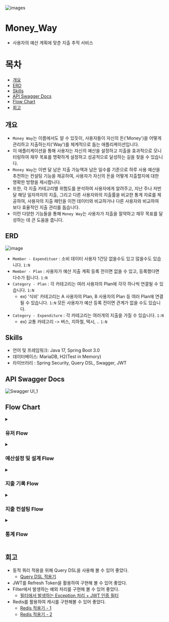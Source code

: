 ![images](https://bow-hair-db3.notion.site/image/https%3A%2F%2Fprod-files-secure.s3.us-west-2.amazonaws.com%2F571a24a3-05f9-4ea5-b01f-cba1a3ac070d%2F15e422df-e785-43b5-9d2e-b70edf6f20b5%2Fsave.png?table=block&id=90cba97a-58a8-43e4-a256-3a226db3d5b5&spaceId=571a24a3-05f9-4ea5-b01f-cba1a3ac070d&width=2000&userId=&cache=v2)
# Money_Way

- 사용자의 예산 계획에 맞춘 지출 추적 서비스

# 목차

- [개요](#개요)
- [ERD](#erd)
- [Skills](#skills)
- [API Swagger Docs](#api-swagger-docs)
- [Flow Chart](#flow-chart)
- [회고](#회고)

## 개요

- `Money Way`는 이름에서도 알 수 있듯이, 사용자들이 자신의 돈('Money')을 어떻게 관리하고 지출하는지('Way')를 체계적으로 돕는 애플리케이션입니다.
- 이 애플리케이션을 통해 사용자는 자신의 예산을 설정하고 지출을 효과적으로 모니터링하여 재무 목표를 명확하게 설정하고 성공적으로 달성하는 길을 찾을 수 있습니다.
- `Money Way`는 이번 달 남은 지출 가능액과 남은 일수를 기준으로 하루 사용 예산을 추천하는 컨설팅 기능을 제공하여, 사용자가 자신의 돈을 어떻게 지출할지에 대한 명확한 방향을 제시합니다.
- 또한, 각 지출 카테고리별 위험도를 분석하여 사용자에게 알려주고, 지난 주나 저번 달 해당 일자까지의 지출, 그리고 다른 사용자와의 지출률을 비교한 통계 자료를 제공하여, 사용자의 지출 패턴을 이전 데이터와 비교하거나 다른 사용자와 비교하여 보다 효율적인 지출 관리를 돕습니다.
- 이런 다양한 기능들을 통해 `Money Way`는 사용자가 지출을 절약하고 재무 목표를 달성하는 데 큰 도움을 줍니다.

## ERD
![image](https://github.com/CheorHyeon/MoneyWay/assets/126079049/80d811b0-cec5-4331-8357-2d8555d33044)
- `Member - Expendituer` : 소비 데이터 사용자 1건당 없을수도 있고 많을수도 있습니다. `1:N`
- `Member - Plan` : 사용자가 예산 지출 계획 등록 전이면 없을 수 있고, 등록했다면 다수가 됩니다. `1:N`
- `Category - Plan` : 각 카테고리는 여러 사용자의 Plan에 각각 하나씩 연결될 수 있습니다. `1:N`
  - ex) '식비' 카테고리는 A 사용자의 Plan, B 사용자의 Plan 등 여러 Plan에 연결될 수 있습니다. `1:N` 모든 사용자가 예산 등록 전이면 관계가 없을 수도 있습니다.
- `Category - Expenditure` : 각 카테고리는 여러개의 지출을 가질 수 있습니다. `1:N`
  - ex) 교통 카테고리 -> 버스, 지하철, 택시, .. `1:N`


## Skills

- 언어 및 프레임워크: Java 17, Spring Boot 3.0
- 데이터베이스: MariaDB, H2(Test in Memory)
- 라이브러리 : Spring Security, Query DSL, Swagger, JWT

## API Swagger Docs
![Swagger UI_1](https://github.com/CheorHyeon/MoneyWay/assets/126079049/24fc48e3-6fd8-4a6e-adbd-553a90b242d5)

## Flow Chart
<details>
  <summary><h3>유저 Flow</h3></summary>
  
### 회원가입 & 로그인
![image](https://github.com/CheorHyeon/MoneyWay/assets/126079049/12d4da01-94d2-4f5f-a772-2fa787f8003f)

- ID/PW로 회원가입
  - PW 제약 조건 3가지 적용 및 회원 Data 생성
    - 회원가입 기능 구현, PW 제약조건 3가지 설정
    - [상세 설명 및 코드 - PR 바로가기](https://github.com/CheorHyeon/MoneyWay/pull/2)
    
- ID/PW로 로그인 -> JWT(Access Token 및 Refresh Token) 발급
  - ID/PW 검증 후 JWT AT & RT 발급
    - RT가 기존에 있더라도 갱신
    - [상세 설명 및 코드 - PR 바로가기](https://github.com/CheorHyeon/MoneyWay/pull/4)

### 사용자 인증이 필요한 기능 동작 전 JWT 인증 방식 및 필터 설정

![image](https://github.com/CheorHyeon/MoneyWay/assets/126079049/1e22c94e-1707-452a-be7f-61f08011f200)

- JWT로 인증이 필요한 모든 URI에 접속하기 전 토큰 검증
  - Access Token이 유효하다면 통과
  - 유효하지 않다면, Refresh Token 값을 비교하고 유효하면 JWT를 재발행 응답 해주고 통과
  - Refresh Token도 유효하지 않다면 `재로그인 요청 메세지` 반환
 
- 토큰 검증을 요청 전에 적용하기 위한 필터 설정
  - UsernamePassword 인증 필터 전 JWT 인증 필터를 두어 JWT로 인증 처리 하기 위한 필터 도입
  - 회원가입 / 로그인 / Swagger 문서 관련 URI 접속 시 필터 적용되지 않도록 설정
  - 각각 상황에 맞는 예외 처리를 통해 왜 통과가 안 되었는지 사용자에게 알려줍니다.
  - [JWT 인증 필터 구현 상세 설명 및 코드 - PR 바로가기](https://github.com/CheorHyeon/MoneyWay/pull/6)

 - 리팩토링 : Redis 도입
   - 사용자 로그인 시 Refresh Token을 Redis에 갱신하여 Refresh Token 검증 시 Redis를 활용하도록 수정
   - JWT AccessToken 인증 시 토큰에서 추출한 데이터로 Member 객체 생성하도록 수정
   - [Redis 도입하여 Refresh Token 및 Category 캐시 저장 상세 설명 및 코드 - PR 바로가기](https://github.com/CheorHyeon/MoneyWay/pull/35)

### 필터 발생 예외 처리 및 카테고리 조회 기능 API

#### 필터에서 발생하는 예외 처리

![image](https://github.com/CheorHyeon/MoneyWay/assets/126079049/8b47e652-659c-4407-ab2f-c66fb4f271e8)

  - 필터단에서 발생하는 예외 처리는 Servlet 단에서 발생하지 않기 때문에 @ControllerAdvice 어노테이션으로 해결할 수 없어 별도의 AuthenticationExceptionHandlerFilter 필터를 생성하였습니다.
  - Swagger 접속 시 필터 적용 안 되게 하기 위해 정규표현식을 수정하였습니다.

</details>

<details>
  <summary><h3>예산설정 및 설계 Flow</h3></summary>

#### 카테고리 조회 기능

![image](https://github.com/CheorHyeon/MoneyWay/assets/126079049/06463482-4e8b-49f7-a881-5294a9f5cbb1)
  - JWT 인증 필터를 거쳐 인증된 사용자는 카테고리 목록 조회가 가능합니다.

**[카테고리 조회 및 필터 예외 처리 상세 설명 및 코드 - PR 바로가기](https://github.com/CheorHyeon/MoneyWay/pull/8)**

- 리팩토링 : Redis 도입
  - 변하지 않을 Category 데이터를 Redis 캐시를 구현하여 카테고리 목록 조회 API 호출 시 DB 조회하지 않도록 수정
  - 예산 지출 등 카테고리 조회 시 DB 조회가 아닌 Redis를 활용하여 가져오도록 수정
  - [Redis 도입하여 Refresh Token 및 Category 캐시 저장 상세 설명 및 코드 - PR 바로가기](https://github.com/CheorHyeon/MoneyWay/pull/35)

### 예산 설계 및 추천 기능

![image](https://github.com/CheorHyeon/MoneyWay/assets/126079049/fec8e4c6-b8e9-4862-b074-4ddf7f318d85)
#### 예산 설계

- 카테고리별 설정할 예산을 받아서 설정해 주며, 입력하지 않을 시 기본값으로 0원 설정합니다.
  - 만일 모두 0원인 경우 하나라도 입력하도록 메세지 반환합니다.
#### 예산 추천

- 예산 계획에 있는 전체 예산에서 해당 카테고리의 목표 예산의 비율의 평균을 구합니다.
  - 해당 평균을 카테고리별로 총액과 곱해서 결과를 반환합니다.
- 사용자는 반환받은 추천액을 통해 예산 설계 API를 다시 호출해야 등록됩니다.
  - Query DSL 활용 시 Java Reflection API를 사용하여 동적으로 Setter 메서드를 호출하여 각 튜플에 저장된 평균값을 DTO 객체에 값 지정하여 코드의 양을 줄였습니다.

**[예산 설계 및 추천 상세 설명 및 코드 - PR 바로가기](https://github.com/CheorHyeon/MoneyWay/pull/10)**

### 예산 계획 수정

![image](https://github.com/CheorHyeon/MoneyWay/assets/126079049/9a8d7bb8-fb72-4aaa-9cdc-7d4a6de185dd)

- 등록 메서드에서 기존에 등록된 지출 계획이 있는지 검사합니다.
   - 등록 된 지출 계획이 있다면 해당 카테고리 지출 계획을 수정
   - 만일 없다면 신규 등록
   - [예산 계획 수정 설명 및 코드 - PR 바로가기](https://github.com/CheorHyeon/MoneyWay/pull/12)

 </details>

 <details>
  <summary><h3>지출 기록 Flow</h3></summary>
   
### 지출 내역 생성 및 삭제

![image](https://github.com/CheorHyeon/MoneyWay/assets/126079049/1d22d16b-1b2e-405f-b390-05287bad8300)
![image](https://github.com/CheorHyeon/MoneyWay/assets/126079049/e8413f1b-0ac9-4936-b1a3-27ab3e8b2c38)


#### 지출 내역 생성
- 사용자로부터 카테고리 id, 지출 금액, 비고(메모), 지출 일자, 합계 포함 여부를 입력받습니다.
- 존재하는 카테고리인지 확인 후 지출 내역에 등록합니다.

#### 지출 내역 삭제
- 삭제하고자 하는 지출 내역 id를 입력받아 이미 존재하는지, 해당 사용자가 작성한 건지 확인합니다.
- 이미 존재하고 요청한 사용자가 작성한 지출 내역이 맞다면 삭제 처리, 아니라면 실패 메세지를 반한힙니다.

**[지출 내역 등록 및 삭제 상세 설명 및 코드 - PR 바로가기](https://github.com/CheorHyeon/MoneyWay/pull/15)**

### 지출 내역 수정
![image](https://github.com/CheorHyeon/MoneyWay/assets/126079049/d6a75d25-ac32-4c28-9df0-2aee6b661847)

- 지출 id를 URI로 포함하여 받고, 수정 내용을 DTO 객체로 받습니다.
  - 수정 내용을 아무것도 작성해서 요청을 보내지 않으면 실패 메세지를 보냅니다.
  - id에 해당하는 지출 객체를 찾고, 수정할 수 있는지 검사합니다(작성자가 현재 로그인한 사용자가 맞는지, 존재하긴 하는지)
  - 수정 가능하다면 지출 내역을 수정합니다.
  - PATCH 메서드 방식으로 수정을 구현하여, 일부 속성만 수정할 수 있도록 구현하였습니다. 
  - [예산 계획 수정 설명 및 코드 - PR 바로가기](https://github.com/CheorHyeon/MoneyWay/pull/23)

### 지출 상세 내역 조회 및 목록 조회
![image](https://github.com/CheorHyeon/MoneyWay/assets/126079049/4c82e9b1-cffa-4730-99c8-a4cd18ab39c4)
![image](https://github.com/CheorHyeon/MoneyWay/assets/126079049/6f522f44-b96f-488c-8a27-7b532499fab7)

#### 지출 내역 상세
- 사용자로부터 URI에 조회하고자 하는 지출 내역 id를 입력받습니다.
- 존재하는 지출 내역인지 확인한 후 결과를 반환합니다.

#### 지출 내역 목록 조회
- `특정 기간 / 카테고리별 / 금액별` 조회가 가능합니다.
  - 3가지 조건 중 일부(0개 이상) 혹은 전부 적용할 수 있습니다.
  - 페이지를 적용한 결과를 반환하며, 아무런 정보도 입력하지 않으면 기본값으로 0페이지 데이터를 반환하며, 한 페이지당 10개씩 보여줍니다!
  - 조건에 맞게 쿼리를 생성할 수 있는 `BooleanBuilder 객체를 활용`하여 Pagenation 처리를 합니다.

**[지출 내역 등록 및 삭제 상세 설명 및 코드 - PR 바로가기](https://github.com/CheorHyeon/MoneyWay/pull/17)**

</details>

<details>
  <summary><h3>지출 컨설팅 Flow</h3></summary>
  
### 이번 달 지출 가능 금액 조회(총액, 카테고리별)
![image](https://github.com/CheorHyeon/MoneyWay/assets/126079049/7c968574-e4fd-4783-b8c2-52ef2d54b630)
- 현재 날짜 기준으로 이번 달 지출 가능 금액을 계산합니다.
  - 총액 : 총지출액 - 계획
  - 카테고리별 : 카테고리별 총지출액 - 계획(지출 내역 없으면 계획 값 반환)
  - 만일 사용자가 목표 설정 전에 해당 API 요청을 하면 지출 계획부터 세우라는 메세지 반환
  - [이번 달 지출 가능 금액 조회(총액, 카테고리별) 상세 설명 및 코드 - PR 바로가기](https://github.com/CheorHyeon/MoneyWay/pull/19)

### 오늘 사용 예산 추천
![image](https://github.com/CheorHyeon/MoneyWay/assets/126079049/09b66a97-fdcb-4462-85c6-af2ff6b1bf05)
- 이번 달 1일 ~ 어제 날짜까지 지출 내역 및 해당 사용자 지출 계획 추출
- 총지출액 및 카테고리별 지출액과 목표 금액 차를 구한 뒤 말일까지 남은 일수로 나눠서 해당 일자 추천액 반환
**기존 : 현재 시점까지 지출액 확인 -> 변경 : 어제 날짜까지 지출액 확인(오늘의 지출 내역 추천이기 때문)**
  - 기존 : [오늘 사용 예산 추천 기능 상세 설명 및 코드 - PR 바로가기](https://github.com/CheorHyeon/MoneyWay/pull/19)
  - 수정 : [refactor : 오늘 예산 추천 코드 함수화 커밋](https://github.com/CheorHyeon/MoneyWay/pull/25/commits/7a4b6a6829b793adab5bff56f97866b02f964b28)
 
### 오늘 지출 내역과 카테고리별 지출 위험도 안내
![image](https://github.com/CheorHyeon/MoneyWay/assets/126079049/97ed50a3-bba8-4a44-9058-ca555c3318fd)

- 오늘 지출 내용을 총액과 카테고리별 금액으로 알려줍니다.
- 컨설팅의 일부로 아래 내용을 추가로 제공합니다.
  - 오늘 적절 금액 : 오늘 사용했으면 적절했을 금액 // 오늘 추천액 중 총액
  - 오늘 지출 금액 : 오늘 기준 사용한 총금액 // 오늘 사용액 중 총액
  - 위험도 : 카테고리별 적정 금액, 지출 금액의 차이를 위험도로 나타냄 // 각 카테고리별 사용액 / 카테고리별 추천액
- 이를 위해 오늘 사용 추천액 + 오늘 실제 사용액의 데이터를 활용하여 구현하였습니다.
  - [오늘 지출 내역과 카테고리별 지출 위험도 안내 상세 설명 및 코드 - PR 바로가기](https://github.com/CheorHyeon/MoneyWay/pull/24)

</details>

<details>
  <summary><h3>통계 Flow</h3></summary>
  
### 지난달 대비 오늘 일자 기준 사용량 통계 데이터 추출
![image](https://github.com/CheorHyeon/MoneyWay/assets/126079049/b3d1a46b-bf4a-4023-915f-8a9d94f3bfdc)

- 오늘 일자까지 사용한 이번 달 지출량과 지난달의 오늘 일자까지 지출한 지출량 대비 통계 데이터를 추출합니다.
  - 지난달의 오늘 날짜까지 소비 내역(지난달 1일 ~ 오늘 일)
  - 이번 달 오늘 날짜까지 소비 내역(이번달 1일 ~ 오늘)
    - 총액 : 오늘 사용량 / 지난달 오늘 일자 사용량
    - 카테고리별 사용량 : 카테고리별 오늘 사용량 / 지난달 오늘 일자까지 사용량
  - [지난달 대비 오늘 일자 기준 사용량 통계 데이터 추출 상세 설명 및 코드 - PR 바로가기](https://github.com/CheorHyeon/MoneyWay/pull/27)

### 7일 전 총 지출액과 오늘 지출액 비교
![image](https://github.com/CheorHyeon/MoneyWay/assets/126079049/e2b1d3cf-63e2-44dd-b49f-7e9d2c87b0a0)

- 7일 전 지출 총액과 오늘 지출 총액을 비교하는 통계 데이터를 추출합니다.
  - 오늘 지출 총액
  - 7일 전 지출 총액
  - 오늘 지출 / 7일 전 지출 비율
  - [7일 전 총 지출액과 오늘 지출액 비교 기능 구현 상세 설명 및 코드 - PR 바로가기](https://github.com/CheorHyeon/MoneyWay/pull/29)

### 다른 유저 평균 지출액 대비 나의 지출액 비율 반환
![image](https://github.com/CheorHyeon/MoneyWay/assets/126079049/67409dbe-c6f4-43a1-84c3-9ad16a524f86)
- 오늘 지출한 금액과 다른 사용자들의 오늘 평균 지출액, 비율을 반환하는 기능을 구현합니다.
  - 나의 총 오늘 지출액 / 다른 사람들의 평균 지출액
  - [7일 전 총지출액과 오늘 지출액 비교 기능 구현 상세 설명 및 코드 - PR 바로가기](https://github.com/CheorHyeon/MoneyWay/pull/31)
  
</details>

## 회고
- 동적 쿼리 적용을 위해 Query DSL을 사용해 볼 수 있어 좋았다.
  - [Query DSL 적용기](https://velog.io/@puar12/Query-DSL-%EC%A0%81%EC%9A%A9%EA%B8%B0)
- JWT를 Refresh Token을 활용하여 구현해 볼 수 있어 좋았다.
- Filter에서 발생하는 예외 처리를 구현해 볼 수 있어 좋았다.
  - [필터에서 발생하는 Exception 처리 + JWT 인증 필터](https://velog.io/@puar12/Spring-Boot-%ED%95%84%ED%84%B0%EC%97%90%EC%84%9C-%EB%B0%9C%EC%83%9D%ED%95%98%EB%8A%94-Exception-%EC%B2%98%EB%A6%AC%ED%95%98%EA%B8%B0-JWT-%EC%9D%B8%EC%A6%9D-%ED%95%84%ED%84%B0)
- Redis를 활용하여 캐시를 구현해볼 수 있어 좋았다.
  - [Redis 적용기 - 1](https://velog.io/@puar12/Spring-Redis-%EC%A0%81%EC%9A%A9%EA%B8%B0-1)
  - [Redis 적용기 - 2](https://velog.io/@puar12/Spring-Boot-Redis-%EC%A0%81%EC%9A%A9%EA%B8%B0-2-%EC%82%AC%EC%9A%A9%EC%9E%90-%EC%A0%95%EC%9D%98-Class-List%EB%A1%9C-%EC%A0%80%EC%9E%A5-%EB%B0%8F-%ED%98%B8%EC%B6%9C)
